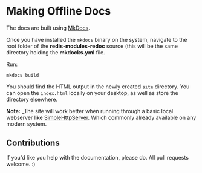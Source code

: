 # Making Offline Docs

The docs are built using [MkDocs](http://www.mkdocs.org).

Once you have installed the `mkdocs` binary on the system, navigate to the root folder of the __redis-modules-redoc__ source (this will be the same directory holding the __mkdocks.yml__ file.

Run:

`mkdocs build`

You should find the HTML output in the newly created `site` directory. You can open the `index.html` locally on your desktop, as well as store the directory elsewhere.

__Note:__ _The site will work better when running through a basic local webserver like [SimpleHttpServer](http://www.pythonforbeginners.com/modules-in-python/how-to-use-simplehttpserver/). Which commonly already available on any modern system.

## Contributions

If you'd like you help with the documentation, please do. All pull requests welcome. :)

